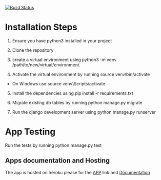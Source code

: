 [![Build Status](https://travis-ci.com/timlubanga/easy-software-django-app.svg?branch=main)](https://travis-ci.com/timlubanga/easy-software-django-app)

# Installation Steps

1. Ensure you have python3 installed in your project

2. Clone the repository

3. create a virtual environment using python3 -m venv /path/to/new/virtual/environment.

4. Activate the virtual environment by running source venv/bin/activate

- On Windows use source venv\Scripts\activate

5. Install the dependencies using pip install -r requirements.txt

6. Migrate existing db tables by running python manage.py migrate

7. Run the django development server using python manage.py runserver

# App Testing

Run the tests by running python manage.py test

## Apps documentation and Hosting

The app is hosted on heroku please for the [APP](https://easysoftwareapp.herokuapp.com/) link and [Documentation](https://easysoftwareapp.herokuapp.com/documentation/)
